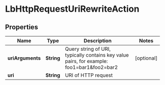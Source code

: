 # LbHttpRequestUriRewriteAction

## Properties
Name | Type | Description | Notes
------------ | ------------- | ------------- | -------------
**uriArguments** | **String** | Query string of URI, typically contains key value pairs, for example: foo1&#x3D;bar1&amp;foo2&#x3D;bar2  |  [optional]
**uri** | **String** | URI of HTTP request | 
